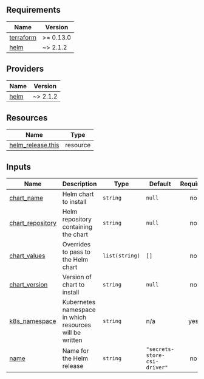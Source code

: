 <!-- BEGIN_TF_DOCS -->
## Requirements

| Name | Version |
|------|---------|
| <a name="requirement_terraform"></a> [terraform](#requirement\_terraform) | >= 0.13.0 |
| <a name="requirement_helm"></a> [helm](#requirement\_helm) | ~> 2.1.2 |

## Providers

| Name | Version |
|------|---------|
| <a name="provider_helm"></a> [helm](#provider\_helm) | ~> 2.1.2 |

## Resources

| Name | Type |
|------|------|
| [helm_release.this](https://registry.terraform.io/providers/hashicorp/helm/latest/docs/resources/release) | resource |

## Inputs

| Name | Description | Type | Default | Required |
|------|-------------|------|---------|:--------:|
| <a name="input_chart_name"></a> [chart\_name](#input\_chart\_name) | Helm chart to install | `string` | `null` | no |
| <a name="input_chart_repository"></a> [chart\_repository](#input\_chart\_repository) | Helm repository containing the chart | `string` | `null` | no |
| <a name="input_chart_values"></a> [chart\_values](#input\_chart\_values) | Overrides to pass to the Helm chart | `list(string)` | `[]` | no |
| <a name="input_chart_version"></a> [chart\_version](#input\_chart\_version) | Version of chart to install | `string` | `null` | no |
| <a name="input_k8s_namespace"></a> [k8s\_namespace](#input\_k8s\_namespace) | Kubernetes namespace in which resources will be written | `string` | n/a | yes |
| <a name="input_name"></a> [name](#input\_name) | Name for the Helm release | `string` | `"secrets-store-csi-driver"` | no |
<!-- END_TF_DOCS -->
